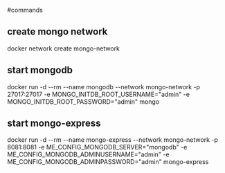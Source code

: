 #commands

## create mongo network
docker network create mongo-network

## start mongodb
docker run -d --rm --name mongodb --network mongo-network -p 27017:27017 -e MONGO_INITDB_ROOT_USERNAME="admin" -e MONGO_INITDB_ROOT_PASSWORD="admin" mongo

## start mongo-express
docker run -d --rm --name mongo-express --network mongo-network -p 8081:8081 -e ME_CONFIG_MONGODB_SERVER="mongodb" -e ME_CONFIG_MONGODB_ADMINUSERNAME="admin" -e ME_CONFIG_MONGODB_ADMINPASSWORD="admin" mongo-express
